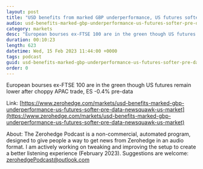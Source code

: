 ```yaml
---
layout: post
title: "USD benefits from marked GBP underperformance, US futures softer pre-data - Newsquawk US Market Open"
audio: usd-benefits-marked-gbp-underperformance-us-futures-softer-pre-data-newsquawk-us-market-0
category: markets
desc: "European bourses ex-FTSE 100 are in the green though US futures remain lower after choppy APAC trade, ES -0.4% pre-data"
duration: 00:10:23
length: 623
datetime: Wed, 15 Feb 2023 11:44:00 +0000
tags: podcast
guid: usd-benefits-marked-gbp-underperformance-us-futures-softer-pre-data-newsquawk-us-market-0
order: 0
---
```

European bourses ex-FTSE 100 are in the green though US futures remain lower after choppy APAC trade, ES -0.4% pre-data

Link: [https://www.zerohedge.com/markets/usd-benefits-marked-gbp-underperformance-us-futures-softer-pre-data-newsquawk-us-market](https://www.zerohedge.com/markets/usd-benefits-marked-gbp-underperformance-us-futures-softer-pre-data-newsquawk-us-market)

About: The Zerohedge Podcast is a non-commercial, automated program, designed to give people a way to get news from Zerohedge in an audio format.  I am actively working on tweaking and improving the setup to create a better listening experience (February 2023).  Suggestions are welcome: [zerohedgePodcast@outlook.com](mailto:zerohedgePodcast@outlook.com)
